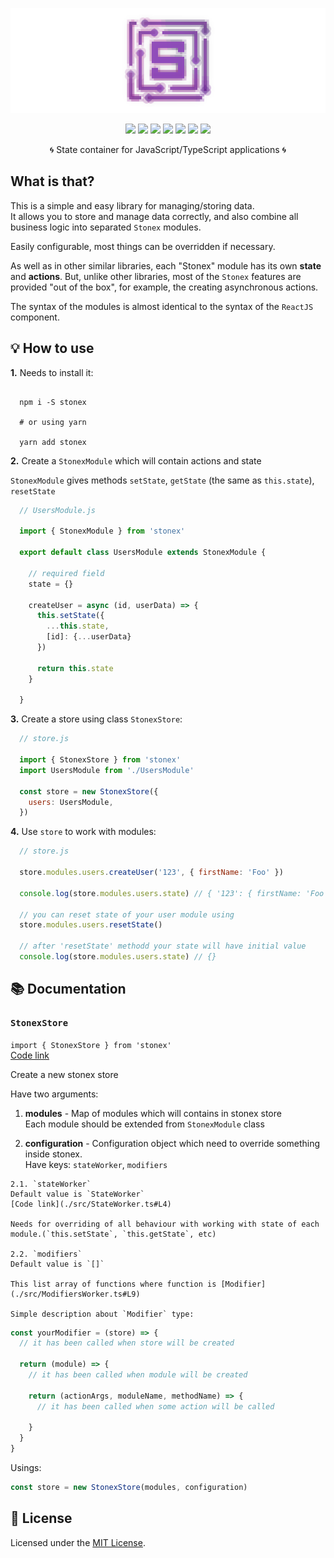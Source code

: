 <div align="center">

  [![stonex](./logo.png)](https://www.npmjs.com/package/stonex) 

  [![](https://img.shields.io/badge/license-MIT-red.svg)](./LICENSE)
  [![](https://img.shields.io/npm/v/stonex.svg)](https://www.npmjs.com/package/stonex)
  [![](https://img.shields.io/travis/acacode/stonex.svg)](https://travis-ci.org/acacode/stonex)
  [![](https://www.codefactor.io/repository/github/acacode/stonex/badge/master)](https://www.codefactor.io/repository/github/acacode/stonex/overview/master)
  [![](https://img.shields.io/npm/dm/stonex.svg)](http://npm-stat.com/charts.html?package=stonex)
  [![](https://badgen.net/bundlephobia/min/stonex)](https://bundlephobia.com/result?p=stonex)
  [![](https://badgen.net/bundlephobia/minzip/stonex)](https://bundlephobia.com/result?p=stonex)

  <p>
    🌀 State container for JavaScript/TypeScript applications 🌀️
  </p>
</div>


## What is that?

This is a simple and easy library for managing/storing data.  
It allows you to store and manage data correctly, and also combine all business logic into separated `Stonex` modules.

Easily configurable, most things can be overridden if necessary.

As well as in other similar libraries, each "Stonex" module has its own **state** and **actions**. But, unlike other libraries, most of the `Stonex` features are provided "out of the box", for example, the creating asynchronous actions.

The syntax of the modules is almost identical to the syntax of the `ReactJS` component.


## 💡 How to use

**1.** Needs to install it:

```shell

  npm i -S stonex

  # or using yarn

  yarn add stonex

```

**2.** Create a `StonexModule` which will contain actions and state

`StonexModule` gives methods `setState`, `getState` (the same as `this.state`), `resetState`

```js
  // UsersModule.js

  import { StonexModule } from 'stonex'

  export default class UsersModule extends StonexModule {

    // required field
    state = {}

    createUser = async (id, userData) => {
      this.setState({
        ...this.state,
        [id]: {...userData}
      })

      return this.state
    }

  }

```

**3.** Create a store using class `StonexStore`:

```js
  // store.js

  import { StonexStore } from 'stonex'
  import UsersModule from './UsersModule'

  const store = new StonexStore({
    users: UsersModule,
  })

```

**4.** Use `store` to work with modules:

```js
  // store.js

  store.modules.users.createUser('123', { firstName: 'Foo' })

  console.log(store.modules.users.state) // { '123': { firstName: 'Foo' } }

  // you can reset state of your user module using
  store.modules.users.resetState()

  // after 'resetState' methodd your state will have initial value
  console.log(store.modules.users.state) // {}

```


## 📚 Documentation


### `StonexStore`  
`import { StonexStore } from 'stonex'`  
[Code link](./src/StonexStore.ts#L33)  

Create a new stonex store  

Have two arguments:  

  1. **modules** - Map of modules which will contains in stonex store  
  Each module should be extended from `StonexModule` class  

  2. **configuration** - Configuration object which need to override something inside stonex.  
  Have keys: `stateWorker`, `modifiers`  

    2.1. `stateWorker`  
    Default value is `StateWorker`  
    [Code link](./src/StateWorker.ts#L4)  

    Needs for overriding of all behaviour with working with state of each module.(`this.setState`, `this.getState`, etc)  

    2.2. `modifiers`  
    Default value is `[]`  

    This list array of functions where function is [Modifier](./src/ModifiersWorker.ts#L9)  

    Simple description about `Modifier` type:  

```js
const yourModifier = (store) => {
  // it has been called when store will be created

  return (module) => {
    // it has been called when module will be created

    return (actionArgs, moduleName, methodName) => {
      // it has been called when some action will be called

    }
  }
}
```



Usings:  

```js
const store = new StonexStore(modules, configuration)
```





## 📝 License

Licensed under the [MIT License](./LICENSE).
